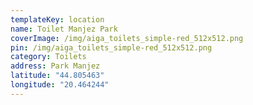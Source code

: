 ```yaml
---
templateKey: location
name: Toilet Manjez Park
coverImage: /img/aiga_toilets_simple-red_512x512.png
pin: /img/aiga_toilets_simple-red_512x512.png
category: Toilets
address: Park Manjez
latitude: "44.805463"
longitude: "20.464244"
---
```


